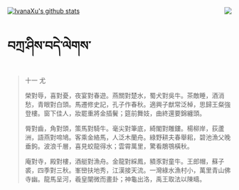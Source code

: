 [![IvanaXu's github stats](https://github-readme-stats.vercel.app/api?username=IvanaXu&show_icons=true&theme=vue-dark)](https://github.com/anuraghazra/github-readme-stats)
<img align="right" src="https://github-readme-stats.vercel.app/api/top-langs/?username=IvanaXu&langs_count=3&theme=graywhite" />
# བཀྲ་ཤིས་བདེ་ལེགས་
> 十一 尤
> 
> 榮對辱，喜對憂，夜宴對春遊。燕關對楚水，蜀犬對吳牛。茶敵睡，酒消愁，青眼對白頭。馬遷修史記，孔子作春秋。適興子猷常泛棹，思歸王粲強登樓。窗下佳人，妝罷重將金插鬢；筵前舞妓，曲終還要錦纏頭。
> 
> 脣對齒，角對頭，策馬對騎牛。毫尖對筆底，綺閣對雕鏤。楊柳岸，荻蘆洲，語燕對啼鳩。客乘金絡馬，人泛木蘭舟。綠野耕夫春舉耜，碧池漁父晚垂鉤。波浪千層，喜見蛟龍得水；雲霄萬里，驚看鵰鶚橫秋。
> 
> 庵對寺，殿對樓，酒艇對漁舟。金龍對綵鳳，豶豕對童牛。王郎帽，蘇子裘，四季對三秋。峯巒扶地秀，江漢接天流。一灣綠水漁村小，萬里青山佛寺幽。龍馬呈河，羲皇闡微而畫卦；神龜出洛，禹王取法以陳疇。
>